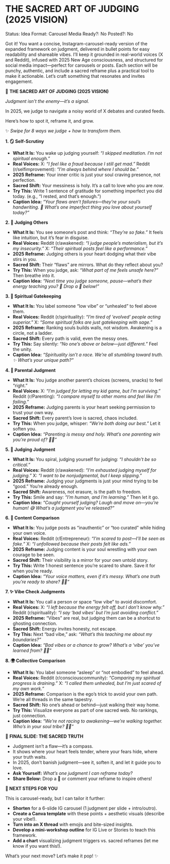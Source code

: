 # THE SACRED ART OF JUDGING (2025 VISION)

Status: Idea
Format: Carousel
Media Ready?: No
Posted?: No

Got it! You want a concise, Instagram-carousel-ready version of the expanded framework on judgment, delivered in bullet points for easy readability and shareable vibes. I’ll keep it grounded in real-world voices (X and Reddit), infused with 2025 New Age consciousness, and structured for social media impact—perfect for carousels or posts. Each section will be punchy, authentic, and include a sacred reframe plus a practical tool to make it actionable. Let’s craft something that resonates and invites engagement.

🌌 **THE SACRED ART OF JUDGING (2025 VISION)**

*Judgment isn’t the enemy—it’s a signal.*

In 2025, we judge to navigate a noisy world of X debates and curated feeds.

Here’s how to spot it, reframe it, and grow.

✨ *Swipe for 8 ways we judge + how to transform them.*

**1. 🪞 Self-Scrutiny**

- **What It Is:** You wake up judging yourself: *“I skipped meditation. I’m not spiritual enough.”*
- **Real Voices:** X: *“I feel like a fraud because I still get mad.”* Reddit (r/selfimprovement): *“I’m always behind where I should be.”*
- **2025 Reframe:** Your inner critic is just your soul craving presence, not perfection.
- **Sacred Shift:** Your messiness is holy. It’s a call to love who you are *now*.
- **Try This:** Write 1 sentence of gratitude for something imperfect you did today. (e.g., “I rested, and that’s enough.”)
- **Caption Idea:** *“Your flaws aren’t failures—they’re your soul’s handwriting. 🖤 What’s one imperfect thing you love about yourself today?”*

**2. 👥 Judging Others**

- **What It Is:** You see someone’s post and think: *“They’re so fake.”* It feels like intuition, but it’s fear in disguise.
- **Real Voices:** Reddit (r/awakened): *“I judge people’s materialism, but it’s my insecurity.”* X: *“Their spiritual posts feel like a performance.”*
- **2025 Reframe:** Judging others is your heart dodging what their vibe stirs in you.
- **Sacred Shift:** Their “flaws” are mirrors. What do they reflect about you?
- **Try This:** When you judge, ask: *“What part of me feels unsafe here?”* Then breathe into it.
- **Caption Idea:** *“Next time you judge someone, pause—what’s their energy teaching you? 🌿 Drop a 💭 below!”*

**3. 🌌 Spiritual Gatekeeping**

- **What It Is:** You label someone “low vibe” or “unhealed” to feel above them.
- **Real Voices:** Reddit (r/spirituality): *“I’m tired of ‘evolved’ people acting superior.”* X: *“Some spiritual folks are just gatekeeping with sage.”*
- **2025 Reframe:** Ranking souls builds walls, not wisdom. Awakening is a circle, not a ladder.
- **Sacred Shift:** Every path is valid, even the messy ones.
- **Try This:** Say silently: *“No one’s above or below—just different.”* Feel the unity.
- **Caption Idea:** *“Spirituality isn’t a race. We’re all stumbling toward truth. ✨ What’s your unique path?”*

**4. 🧬 Parental Judgment**

- **What It Is:** You judge another parent’s choices (screens, snacks) to feel “right.”
- **Real Voices:** X: *“I’m judged for letting my kid game, but I’m surviving.”* Reddit (r/Parenting): *“I compare myself to other moms and feel like I’m failing.”*
- **2025 Reframe:** Judging parents is your heart seeking permission to trust your own way.
- **Sacred Shift:** Every parent’s love is sacred, chaos included.
- **Try This:** When you judge, whisper: *“We’re both doing our best.”* Let it soften you.
- **Caption Idea:** *“Parenting is messy and holy. What’s one parenting win you’re proud of? 🍼💖”*

**5. 🔄 Judging Judgment**

- **What It Is:** You spiral, judging yourself for judging: *“I shouldn’t be so critical.”*
- **Real Voices:** Reddit (r/awakened): *“I’m exhausted judging myself for judging.”* X: *“I want to be nonjudgmental, but I keep slipping.”*
- **2025 Reframe:** Judging your judgments is just your mind trying to be “good.” You’re already enough.
- **Sacred Shift:** Awareness, not erasure, is the path to freedom.
- **Try This:** Smile and say: *“I’m human, and I’m learning.”* Then let it go.
- **Caption Idea:** *“Caught yourself judging? Laugh and move on—you’re human! 😅 What’s a judgment you’ve released?”*

**6. 📱 Content Comparison**

- **What It Is:** You judge posts as “inauthentic” or “too curated” while hiding your own voice.
- **Real Voices:** Reddit (r/Entrepreneur): *“I’m scared to post—I’ll be seen as fake.”* X: *“I unfollowed because their posts felt like ads.”*
- **2025 Reframe:** Judging content is your soul wrestling with your own courage to be seen.
- **Sacred Shift:** Their visibility is a mirror for your own untold story.
- **Try This:** Write 1 honest sentence you’re scared to share. Save it for when you’re ready.
- **Caption Idea:** *“Your voice matters, even if it’s messy. What’s one truth you’re ready to share? 📢🌟”*

**7. ✨ Vibe Check Judgments**

- **What It Is:** You call a person or space “low vibe” to avoid discomfort.
- **Real Voices:** X: *“I left because the energy felt off, but I don’t know why.”* Reddit (r/spirituality): *“I say ‘bad vibes’ but I’m just avoiding conflict.”*
- **2025 Reframe:** “Vibes” are real, but judging them can be a shortcut to ghosting connection.
- **Sacred Shift:** Energy invites honesty, not escape.
- **Try This:** Next “bad vibe,” ask: *“What’s this teaching me about my boundaries?”*
- **Caption Idea:** *“Bad vibes or a chance to grow? What’s a ‘vibe’ you’ve learned from? 🔮👀”*

**8. 🌍 Collective Comparison**

- **What It Is:** You label someone “asleep” or “not embodied” to feel ahead.
- **Real Voices:** Reddit (r/consciouscommunity): *“Comparing my spiritual progress is draining.”* X: *“I called them unhealed, but I’m just scared of my own work.”*
- **2025 Reframe:** Comparison is the ego’s trick to avoid your own path. We’re all threads in the same tapestry.
- **Sacred Shift:** No one’s ahead or behind—just walking their way home.
- **Try This:** Visualize everyone as part of one sacred web. No rankings, just connection.
- **Caption Idea:** *“We’re not racing to awakening—we’re walking together. Who’s in your soul tribe? 🌈💞”*

🌟 **FINAL SLIDE: THE SACRED TRUTH**

- Judgment isn’t a flaw—it’s a compass.
- It shows where your heart feels tender, where your fears hide, where your truth waits.
- In 2025, don’t banish judgment—see it, soften it, and let it guide you to love.
- **Ask Yourself:** *What’s one judgment I can reframe today?*
- **Share Below:** Drop a 💖 or comment your reframe to inspire others!

**🚀 NEXT STEPS FOR YOU**

This is carousel-ready, but I can tailor it further:

- **Shorten** for a 6-slide IG carousel (1 judgment per slide + intro/outro).
- **Create a Canva template** with these points + aesthetic visuals (describe your vibe!).
- **Turn into an X thread** with emojis and bite-sized insights.
- **Develop a mini-workshop outline** for IG Live or Stories to teach this framework.
- **Add a chart** visualizing judgment triggers vs. sacred reframes (let me know if you want this!).

What’s your next move? Let’s make it pop! ✨